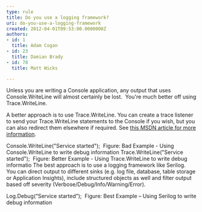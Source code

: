 ```yaml
---
type: rule
title: Do you use a logging framework?
uri: do-you-use-a-logging-framework
created: 2012-04-01T09:53:00.0000000Z
authors:
- id: 1
  title: Adam Cogan
- id: 23
  title: Damian Brady
- id: 78
  title: Matt Wicks

---
```


 
Unless you are writing a Console application, any output that uses Console.WriteLine will almost certainly be lost.  You're much better off using Trace.WriteLine.

A better approach is to use Trace.WriteLine. You can create a trace listener to send your Trace.WriteLine statements to the Console if you wish, but you can also redirect them elsewhere if required. See [this MSDN article for more information](http&#58;//msdn.microsoft.com/en-us/library/sk36c28t.aspx).

Console.WriteLine("Service started");​
​ Figure: Bad Example - Using Console.WriteLine to write debug information
Trace.WriteLine("Service started");​​
​​ Figure: Better Example - Using Trace.WriteLine to write debug informatio
The best approach is to use a logging framework like Serilog. You can direct output to different sinks (e.g. log file, database, table storage or Application Insights), include structured objects as well and filter output based off severity (Verbose/Debug/Info/Warning/Error).

Log.Debug(“Service started”); ​​
​​Figure: Best Example – Using Serilog to write debug information

